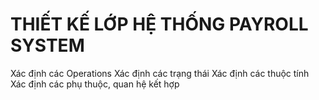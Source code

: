 # THIẾT KẾ LỚP HỆ THỐNG PAYROLL SYSTEM

Xác định các Operations
Xác định các trạng thái
Xác định các thuộc tính
Xác định các phụ thuộc, quan hệ kết hợp
